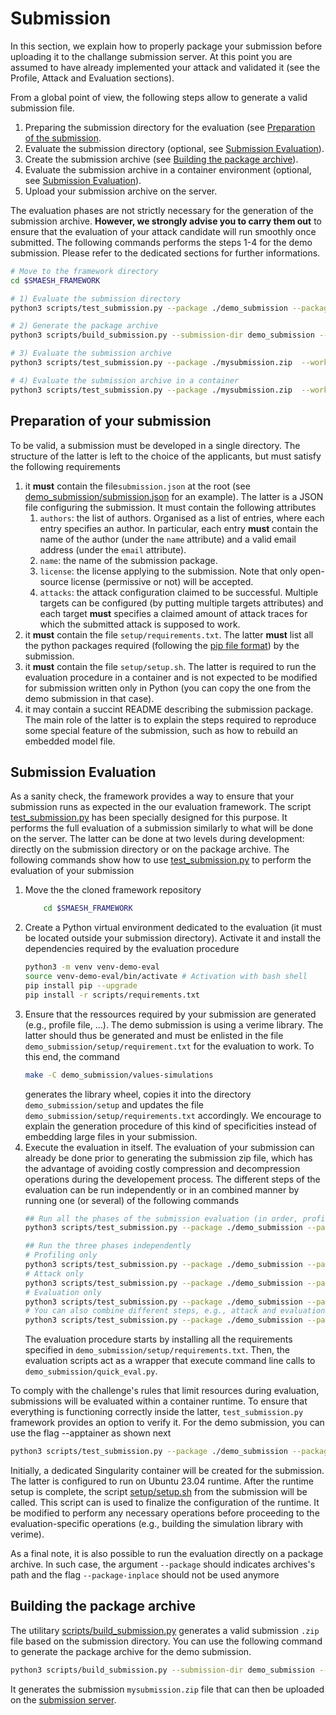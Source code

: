 # Submission

In this section, we explain how to properly package your submission before
uploading it to the challange submission server. 
At this point you are assumed to have already implemented your attack and
validated it (see the Profile, Attack and Evaluation sections).

From a global point of view, the following steps allow to generate a valid submission file.

1. Preparing the submission directory for the evaluation (see [Preparation of the submission](./submission.html#preparation-of-your-submission).
1. Evaluate the submission directory (optional, see [Submission Evaluation](./submission.html#submission-evaluation)).
1. Create the submission archive (see [Building the package archive](./submission.html#preparation-of-the-submssion.md])).
1. Evaluate the submission archive in a container environment (optional, see [Submission Evaluation](./submission.html#submission-evaluation)).
1. Upload your submission archive on the server.

The evaluation phases are not strictly necessary for the generation of the
submission archive. **However, we strongly advise you to carry them out** to ensure
that the evaluation of your attack candidate will run smoothly once submitted. 
The following commands performs the steps 1-4 for the demo submission. Please refer to the 
dedicated sections for further informations. 

```bash
# Move to the framework directory
cd $SMAESH_FRAMEWORK

# 1) Evaluate the submission directory
python3 scripts/test_submission.py --package ./demo_submission --package-inplace --workdir workdir-eval-inplace --dataset-dir $SMAESH_DATASET

# 2) Generate the package archive
python3 scripts/build_submission.py --submission-dir demo_submission --package-file mysubmission.zip

# 3) Evaluate the submission archive
python3 scripts/test_submission.py --package ./mysubmission.zip  --workdir workdir-eval-zip --dataset-dir $SMAESH_DATASET

# 4) Evaluate the submission archive in a container
python3 scripts/test_submission.py --package ./mysubmission.zip  --workdir workdir-eval-zip-container --dataset-dir $SMAESH_DATASET --apptainer
```


## Preparation of your submission

To be valid, a submission must be developed in a single directory. The
structure of the latter is left to the choice of the applicants, but must
satisfy the following requirements

1. it **must** contain the file`submission.json` at the root (see [demo_submission/submission.json](https://github.com/simple-crypto/SMAesH-challenge/blob/main/demo_submission/submission.json) for an
   example). The latter is a JSON file configuring the submission. It must contain the following attributes
    1. `authors`: the list of authors. Organised as a list of entries, where each entry specifies an author. In particular, each entry **must** contain the name of the author (under the `name` attribute) and a valid email address (under the `email` attribute).
    1. `name`: the name of the submission package. 
    1. `license`: the license applying to the submission. Note that only open-source license (permissive or not) will be accepted. 
    1. `attacks`: the attack configuration claimed to be successful. Multiple targets can be configured (by putting multiple targets attributes) and each target **must** specifies a 
    claimed amount of attack traces for which the submitted attack is supposed to work. 
1. it **must** contain the file `setup/requirements.txt`. The latter **must**
   list all the python packages required (following the [pip file
   format](https://pip.pypa.io/en/stable/reference/requirements-file-format/))
   by the submission. 
1. it **must** contain the file `setup/setup.sh`. The latter is required to run
   the evaluation procedure in a container and is not expected to be modified
   for submission written only in Python (you can copy the one from the demo
   submission in that case). 
1. it may contain a succint README describing the submission package. The
   main role of the latter is to explain the steps required to reproduce some
   special feature of the submission, such as how to rebuild an embedded model
   file.  

## Submission Evaluation
As a sanity check, the framework provides a way to ensure that your submission
runs as expected in the our evaluation framework. The script
[test_submission.py](https://github.com/simple-crypto/SMAesH-challenge/blob/main/scripts/test_submission.py) 
has been specially designed for this purpose. 
It performs the full evaluation of a submission similarly to what will be done on the server.
The latter can be done at two levels during development: directly on the submission directory or on the package archive. 
The following commands show how to use [test_submission.py](https://github.com/simple-crypto/SMAesH-challenge/blob/main/scripts/test_submission.py) 
to perform the evaluation of your submission

1. Move the the cloned framework repository
    ```bash
        cd $SMAESH_FRAMEWORK
    ```
1. Create a Python virtual environment dedicated to the evaluation (it must be located outside your submission directory). Activate it and install the dependencies required by the 
evaluation procedure
    ```bash
    python3 -m venv venv-demo-eval
    source venv-demo-eval/bin/activate # Activation with bash shell
    pip install pip --upgrade
    pip install -r scripts/requirements.txt
    ```
1. Ensure that the ressources required by your submission are generated (e.g., profile file, ...). The demo submission is using a verime library. The latter should thus be generated and must be enlisted in the file `demo_submission/setup/requirement.txt` for the evaluation to work. 
To this end, the command
    ```bash
    make -C demo_submission/values-simulations 
    ```
    generates the library wheel, copies it into the directory
    `demo_submission/setup` and updates the file
    `demo_submission/setup/requirements.txt` accordingly. We encourage to
    explain the generation procedure of this kind of specificities instead of embedding large files in your submission. 
1. Execute the evaluation in itself. The evaluation of your submission can already be done prior to generating the submission zip file, which has the
    advantage of avoiding costly compression and decompression operations during
    the developement process. The different steps of the evaluation can be run independently or in an combined manner by running one (or several) of the following commands
    ```bash
    ## Run all the phases of the submission evaluation (in order, profiling, attack, evaluation)
    python3 scripts/test_submission.py --package ./demo_submission --package-inplace --workdir workdir-eval-inplace --dataset-dir $SMAESH_DATASET
    
    ## Run the three phases independently
    # Profiling only 
    python3 scripts/test_submission.py --package ./demo_submission --package-inplace --workdir workdir-eval-inplace --dataset-dir $SMAESH_DATASET --only profile
    # Attack only
    python3 scripts/test_submission.py --package ./demo_submission --package-inplace --workdir workdir-eval-inplace --dataset-dir $SMAESH_DATASET --only attack
    # Evaluation only
    python3 scripts/test_submission.py --package ./demo_submission --package-inplace --workdir workdir-eval-inplace --dataset-dir $SMAESH_DATASET --only eval
    # You can also combine different steps, e.g., attack and evaluation
    python3 scripts/test_submission.py --package ./demo_submission --package-inplace --workdir workdir-eval-inplace --dataset-dir $SMAESH_DATASET --only attack eval
    ```
    The evaluation procedure starts by installing all the requirements specified in `demo_submission/setup/requirements.txt`. Then, the evaluation scripts act as a wrapper
    that execute command line calls to `demo_submission/quick_eval.py`.

To comply with the challenge's rules that limit resources during
evaluation, submissions will be evaluated within a container runtime. To ensure
that everything is functioning correctly inside the latter, `test_submission.py`
framework provides an option to verify it. For the demo submission, you can use the flag
--apptainer as shown next 
```bash 
python3 scripts/test_submission.py --package ./demo_submission --package-inplace --workdir workdir-eval-inplace --dataset-dir $SMAESH_DATASET --apptainer
```
Initially, a dedicated Singularity container will be created for the submission. The latter is configured to run on Ubuntu 23.04
runtime. After the runtime setup is complete,
the script [setup/setup.sh](https://github.com/simple-crypto/SMAesH-challenge/blob/main/demo_submission/setup/setup.sh) from the submission will be called. This script can
is used to finalize the configuration of the runtime. It be modified to perform any necessary operations before proceeding to the
evaluation-specific operations (e.g., building the simulation library with verime).

As a final note, it is also possible to run the evaluation directly on a
package archive. In such case, the argument `--package` should indicates
archives's path and the flag `--package-inplace` should not be used anymore 

## Building the package archive

The utilitary
[scripts/build_submission.py](https://github.com/simple-crypto/SMAesH-challenge/blob/main/demo_submission/quick_eval.py)
generates a valid submission `.zip` file based on the submission directory. You can use the following command to generate
the package archive for the demo submission. 
```bash
python3 scripts/build_submission.py --submission-dir demo_submission --package-file mysubmission.zip
```
It generates the submission `mysubmission.zip` file that can then be uploaded on the [submission server](TODO). 
